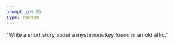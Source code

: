 ```yaml
---
prompt_id: 85
type: random
---
```


"Write a short story about a mysterious key found in an old attic."
